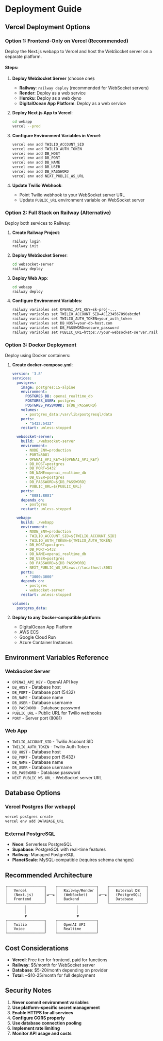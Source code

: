# Deployment Guide

## Vercel Deployment Options

### Option 1: Frontend-Only on Vercel (Recommended)

Deploy the Next.js webapp to Vercel and host the WebSocket server on a separate platform.

#### Steps:

1. **Deploy WebSocket Server** (choose one):
   - **Railway**: `railway deploy` (recommended for WebSocket servers)
   - **Render**: Deploy as a web service
   - **Heroku**: Deploy as a web dyno
   - **DigitalOcean App Platform**: Deploy as a web service

2. **Deploy Next.js App to Vercel**:
   ```bash
   cd webapp
   vercel --prod
   ```

3. **Configure Environment Variables in Vercel**:
   ```bash
   vercel env add TWILIO_ACCOUNT_SID
   vercel env add TWILIO_AUTH_TOKEN
   vercel env add DB_HOST
   vercel env add DB_PORT
   vercel env add DB_NAME
   vercel env add DB_USER
   vercel env add DB_PASSWORD
   vercel env add NEXT_PUBLIC_WS_URL
   ```

4. **Update Twilio Webhook**:
   - Point Twilio webhook to your WebSocket server URL
   - Update `PUBLIC_URL` environment variable on WebSocket server

### Option 2: Full Stack on Railway (Alternative)

Deploy both services to Railway:

1. **Create Railway Project**:
   ```bash
   railway login
   railway init
   ```

2. **Deploy WebSocket Server**:
   ```bash
   cd websocket-server
   railway deploy
   ```

3. **Deploy Web App**:
   ```bash
   cd webapp
   railway deploy
   ```

4. **Configure Environment Variables**:
   ```bash
   railway variables set OPENAI_API_KEY=sk-proj-...
   railway variables set TWILIO_ACCOUNT_SID=AC1234567890abcdef
   railway variables set TWILIO_AUTH_TOKEN=your_auth_token
   railway variables set DB_HOST=your-db-host.com
   railway variables set DB_PASSWORD=secure_password
   railway variables set PUBLIC_URL=https://your-websocket-server.railway.app
   ```

### Option 3: Docker Deployment

Deploy using Docker containers:

1. **Create docker-compose.yml**:
   ```yaml
   version: '3.8'
   services:
     postgres:
       image: postgres:15-alpine
       environment:
         POSTGRES_DB: openai_realtime_db
         POSTGRES_USER: postgres
         POSTGRES_PASSWORD: ${DB_PASSWORD}
       volumes:
         - postgres_data:/var/lib/postgresql/data
       ports:
         - "5432:5432"
       restart: unless-stopped

     websocket-server:
       build: ./websocket-server
       environment:
         - NODE_ENV=production
         - PORT=8081
         - OPENAI_API_KEY=${OPENAI_API_KEY}
         - DB_HOST=postgres
         - DB_PORT=5432
         - DB_NAME=openai_realtime_db
         - DB_USER=postgres
         - DB_PASSWORD=${DB_PASSWORD}
         - PUBLIC_URL=${PUBLIC_URL}
       ports:
         - "8081:8081"
       depends_on:
         - postgres
       restart: unless-stopped

     webapp:
       build: ./webapp
       environment:
         - NODE_ENV=production
         - TWILIO_ACCOUNT_SID=${TWILIO_ACCOUNT_SID}
         - TWILIO_AUTH_TOKEN=${TWILIO_AUTH_TOKEN}
         - DB_HOST=postgres
         - DB_PORT=5432
         - DB_NAME=openai_realtime_db
         - DB_USER=postgres
         - DB_PASSWORD=${DB_PASSWORD}
         - NEXT_PUBLIC_WS_URL=ws://localhost:8081
       ports:
         - "3000:3000"
       depends_on:
         - postgres
         - websocket-server
       restart: unless-stopped

   volumes:
     postgres_data:
   ```

2. **Deploy to any Docker-compatible platform**:
   - DigitalOcean App Platform
   - AWS ECS
   - Google Cloud Run
   - Azure Container Instances

## Environment Variables Reference

### WebSocket Server
- `OPENAI_API_KEY` - OpenAI API key
- `DB_HOST` - Database host
- `DB_PORT` - Database port (5432)
- `DB_NAME` - Database name
- `DB_USER` - Database username
- `DB_PASSWORD` - Database password
- `PUBLIC_URL` - Public URL for Twilio webhooks
- `PORT` - Server port (8081)

### Web App
- `TWILIO_ACCOUNT_SID` - Twilio Account SID
- `TWILIO_AUTH_TOKEN` - Twilio Auth Token
- `DB_HOST` - Database host
- `DB_PORT` - Database port (5432)
- `DB_NAME` - Database name
- `DB_USER` - Database username
- `DB_PASSWORD` - Database password
- `NEXT_PUBLIC_WS_URL` - WebSocket server URL

## Database Options

### Vercel Postgres (for webapp)
```bash
vercel postgres create
vercel env add DATABASE_URL
```

### External PostgreSQL
- **Neon**: Serverless PostgreSQL
- **Supabase**: PostgreSQL with real-time features
- **Railway**: Managed PostgreSQL
- **PlanetScale**: MySQL-compatible (requires schema changes)

## Recommended Architecture

```
┌─────────────────┐    ┌──────────────────┐    ┌─────────────────┐
│   Vercel        │    │   Railway/Render │    │   External DB   │
│   (Next.js)     │◄──►│   (WebSocket)    │◄──►│   (PostgreSQL)  │
│   Frontend      │    │   Backend        │    │   Database      │
└─────────────────┘    └──────────────────┘    └─────────────────┘
         │                       │
         │                       │
         ▼                       ▼
┌─────────────────┐    ┌──────────────────┐
│   Twilio        │    │   OpenAI API     │
│   Voice         │    │   Realtime       │
└─────────────────┘    └──────────────────┘
```

## Cost Considerations

- **Vercel**: Free tier for frontend, paid for functions
- **Railway**: $5/month for WebSocket server
- **Database**: $5-20/month depending on provider
- **Total**: ~$10-25/month for full deployment

## Security Notes

1. **Never commit environment variables**
2. **Use platform-specific secret management**
3. **Enable HTTPS for all services**
4. **Configure CORS properly**
5. **Use database connection pooling**
6. **Implement rate limiting**
7. **Monitor API usage and costs**
